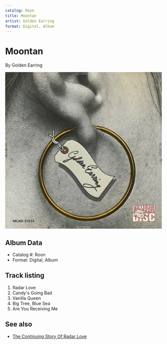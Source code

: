 ```yaml
---
catalog: Roon
title: Moontan
artist: Golden Earring
format: Digital, Album
---
```


# Moontan

By Golden Earring

![](../../assets/albumcovers/Golden_Earring-Moontan.png)

## Album Data

- Catalog #: Roon
- Format: Digital, Album


## Track listing


1. Radar Love
2. Candy's Going Bad
3. Vanilla Queen
4. Big Tree, Blue Sea
5. Are You Receiving Me


## See also

- [The Continuing Story Of Radar Love](The_Continuing_Story_Of_Radar_Love.md)
